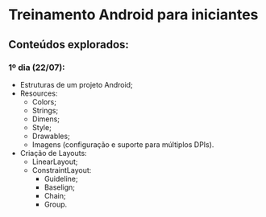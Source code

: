# Treinamento Android para iniciantes

## Conteúdos explorados:

### 1º dia (22/07):
- Estruturas de um projeto Android;
- Resources:
    - Colors;
    - Strings;
    - Dimens;
    - Style;
    - Drawables;
    - Imagens (configuração e suporte para múltiplos DPIs).
- Criação de Layouts:
    - LinearLayout;
    - ConstraintLayout:
        - Guideline;
        - Baselign;
        - Chain;
        - Group.





